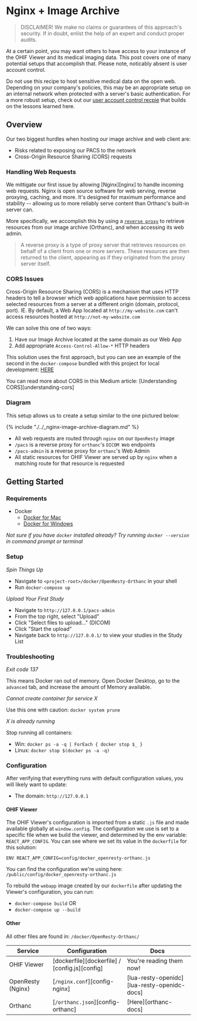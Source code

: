 # Nginx + Image Archive

> DISCLAIMER! We make no claims or guarantees of this approach's security. If in
> doubt, enlist the help of an expert and conduct proper audits.

At a certain point, you may want others to have access to your instance of the
OHIF Viewer and its medical imaging data. This post covers one of many potential
setups that accomplish that. Please note, noticably absent is user account
control.

Do not use this recipe to host sensitive medical data on the open web. Depending
on your company's policies, this may be an appropriate setup on an internal
network when protected with a server's basic authentication. For a more robust
setup, check out our [user account control recpie](./user-account-control.md)
that builds on the lessons learned here.

## Overview

Our two biggest hurdles when hosting our image archive and web client are:

- Risks related to exposing our PACS to the netowrk
- Cross-Origin Resource Sharing (CORS) requests

### Handling Web Requests

We mittigate our first issue by allowing [Nginx][nginx] to handle incoming web
requests. Nginx is open source software for web serving, reverse proxying,
caching, and more. It's designed for maximum performance and stability --
allowing us to more reliably serve content than Orthanc's built-in server can.

More specifically, we accomplish this by using a
[`reverse proxy`](https://en.wikipedia.org/wiki/Reverse_proxy) to retrieve
resources from our image archive (Orthanc), and when accessing its web admin.

> A reverse proxy is a type of proxy server that retrieves resources on behalf
> of a client from one or more servers. These resources are then returned to the
> client, appearing as if they originated from the proxy server itself.

### CORS Issues

Cross-Origin Resource Sharing (CORS) is a mechanism that uses HTTP headers to
tell a browser which web applications have permission to access selected
resources from a server at a different origin (domain, protocol, port). IE. By
default, a Web App located at `http://my-website.com` can't access resources
hosted at `http://not-my-website.com`

We can solve this one of two ways:

1. Have our Image Archive located at the same domain as our Web App
2. Add appropriate `Access-Control-Allow-*` HTTP headers

This solution uses the first approach, but you can see an example of the second
in the `docker-compose` bundled with this project for local development:
[HERE](#)

You can read more about CORS in this Medium article: [Understanding
CORS][understanding-cors]

### Diagram

This setup allows us to create a setup similar to the one pictured below:

{% include "./../_nginx-image-archive-diagram.md" %}

- All web requests are routed through `nginx` on our `OpenResty` image
- `/pacs` is a reverse proxy for `orthanc`'s `DICOM Web` endpoints
- `/pacs-admin` is a reverse proxy for `orthanc`'s Web Admin
- All static resources for OHIF Viewer are served up by `nginx` when a matching
  route for that resource is requested

## Getting Started

### Requirements

- Docker
  - [Docker for Mac](https://docs.docker.com/docker-for-mac/)
  - [Docker for Windows](https://docs.docker.com/docker-for-windows/)

_Not sure if you have `docker` installed already? Try running `docker --version`
in command prompt or terminal_

### Setup

_Spin Things Up_

- Navigate to `<project-root>/docker/OpenResty-Orthanc` in your shell
- Run `docker-compose up`

_Upload Your First Study_

- Navigate to `http://127.0.0.1/pacs-admin`
- From the top right, select "Upload"
- Click "Select files to upload..." (DICOM)
- Click "Start the upload"
- Navigate back to `http://127.0.0.1/` to view your studies in the Study List

### Troubleshooting

_Exit code 137_

This means Docker ran out of memory. Open Docker Desktop, go to the `advanced`
tab, and increase the amount of Memory available.

_Cannot create container for service X_

Use this one with caution: `docker system prune`

_X is already running_

Stop running all containers:

- Win: `docker ps -a -q | ForEach { docker stop $_ }`
- Linux: `docker stop $(docker ps -a -q)`

### Configuration

After verifying that everything runs with default configuration values, you will
likely want to update:

- The domain: `http://127.0.0.1`

#### OHIF Viewer

The OHIF Viewer's configuration is imported from a static `.js` file and made
available globally at `window.config`. The configuration we use is set to a
specific file when we build the viewer, and determined by the env variable:
`REACT_APP_CONFIG`. You can see where we set its value in the `dockerfile` for
this solution:

`ENV REACT_APP_CONFIG=config/docker_openresty-orthanc.js`

You can find the configuration we're using here:
`/public/config/docker_openresty-orthanc.js`

To rebuild the `webapp` image created by our `dockerfile` after updating the
Viewer's configuration, you can run:

- `docker-compose build` OR
- `docker-compose up --build`

#### Other

All other files are found in: `/docker/OpenResty-Orthanc/`

| Service           | Configuration                                  | Docs                                        |
| ----------------- | ---------------------------------------------- | ------------------------------------------- |
| OHIF Viewer       | [dockerfile][dockerfile] / [config.js][config] | You're reading them now!                    |
| OpenResty (Nginx) | [`/nginx.conf`][config-nginx]                  | [lua-resty-openidc][lua-resty-openidc-docs] |
| Orthanc           | [`/orthanc.json`][config-orthanc]              | [Here][orthanc-docs]                        |

